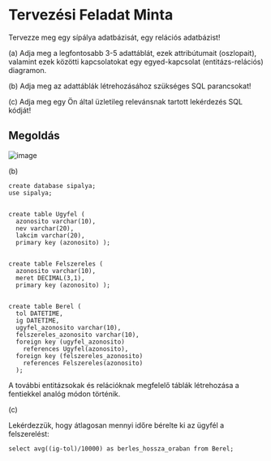 # Tervezési Feladat Minta

Tervezze meg egy sípálya adatbázisát, egy relációs adatbázist! 

(a) Adja meg a legfontosabb 3-5 adattáblát, ezek attribútumait (oszlopait), valamint ezek közötti kapcsolatokat egy egyed-kapcsolat (entitázs-relációs) diagramon.

(b) Adja meg az adattáblák létrehozásához szükséges SQL parancsokat!

(c) Adja meg egy Ön által üzletileg relevánsnak tartott lekérdezés SQL kódját! 

## Megoldás

![image](https://github.com/kr7/ab/assets/7807330/a3c08c9a-54a9-45de-a617-c4ca3e8ee69d)

(b)

```
create database sipalya;
use sipalya;


create table Ugyfel (
  azonosito varchar(10),
  nev varchar(20),
  lakcim varchar(20),
  primary key (azonosito) );


create table Felszereles (
  azonosito varchar(10),
  meret DECIMAL(3,1),
  primary key (azonosito) );


create table Berel (
  tol DATETIME,
  ig DATETIME, 
  ugyfel_azonosito varchar(10),
  felszereles_azonosito varchar(10), 
  foreign key (ugyfel_azonosito) 
    references Ugyfel(azonosito),
  foreign key (felszereles_azonosito) 
    references Felszereles(azonosito)
  );

```

A további entitázsokak és relációknak megfelelő táblák létrehozása a fentiekkel analóg módon történik.


(c) 

Lekérdezzük, hogy átlagosan mennyi időre bérelte ki az ügyfél a felszerelést:

```
select avg((ig-tol)/10000) as berles_hossza_oraban from Berel;
```
